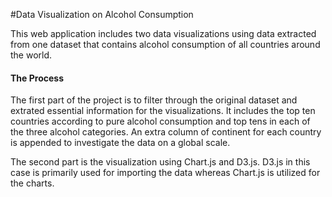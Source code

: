 #Data Visualization on Alcohol Consumption

This web application includes two data visualizations using data extracted from one dataset that contains alcohol consumption of all countries around the world. 

#### The Process
The first part of the project is to filter through the original dataset and extrated essential information for the visualizations. It includes the top ten countries according to pure alcohol consumption and top tens in each of the three alcohol categories. An extra column of continent for each country is appended to investigate the data on a global scale.

The second part is the visualization using Chart.js and D3.js. D3.js in this case is primarily used for importing the data whereas Chart.js is utilized for the charts. 